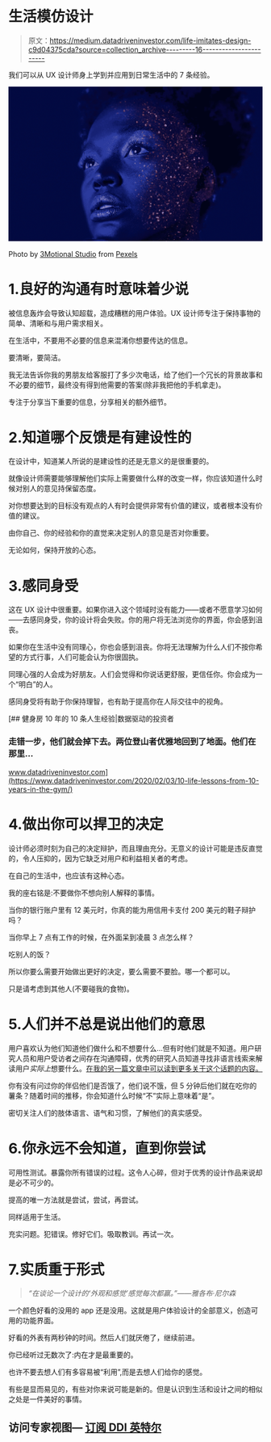 # 生活模仿设计

> 原文：<https://medium.datadriveninvestor.com/life-imitates-design-c9d04375cda?source=collection_archive---------16----------------------->

我们可以从 UX 设计师身上学到并应用到日常生活中的 7 条经验。

![](img/ca09550ac10b4123e559ac26d2b0ab25.png)

Photo by [3Motional Studio](https://www.pexels.com/@3motional-studio-407102?utm_content=attributionCopyText&utm_medium=referral&utm_source=pexels) from [Pexels](https://www.pexels.com/photo/fashion-photography-of-woman-hands-on-chin-with-glitter-makeup-1081685/?utm_content=attributionCopyText&utm_medium=referral&utm_source=pexels)

# 1.良好的沟通有时意味着少说

被信息轰炸会导致认知超载，造成糟糕的用户体验。UX 设计师专注于保持事物的简单、清晰和与用户需求相关。

在生活中，不要用不必要的信息来混淆你想要传达的信息。

要清晰，要简洁。

我无法告诉你我的男朋友给客服打了多少次电话，给了他们一个冗长的背景故事和不必要的细节，最终没有得到他需要的答案(除非我把他的手机拿走)。

专注于分享当下重要的信息，分享相关的额外细节。

# 2.知道哪个反馈是有建设性的

在设计中，知道某人所说的是建设性的还是无意义的是很重要的。

就像设计师需要能够理解他们实际上需要做什么样的改变一样，你应该知道什么时候对别人的意见持保留态度。

对你想要达到的目标没有观点的人有时会提供非常有价值的建议，或者根本没有价值的建议。

由你自己、你的经验和你的直觉来决定别人的意见是否对你重要。

无论如何，保持开放的心态。

# 3.感同身受

这在 UX 设计中很重要。如果你进入这个领域时没有能力——或者不愿意学习如何——去感同身受，你的设计将会失败。你的用户将无法浏览你的界面，你会感到沮丧。

如果你在生活中没有同理心，你也会感到沮丧。你将无法理解为什么人们不按你希望的方式行事，人们可能会认为你很固执。

同理心强的人会成为好朋友。人们会觉得和你说话更舒服，更信任你。你会成为一个“明白”的人。

感同身受将有助于你保持理智，也有助于提高你在人际交往中的视角。

[](https://www.datadriveninvestor.com/2020/02/03/10-life-lessons-from-10-years-in-the-gym/) [## 健身房 10 年的 10 条人生经验|数据驱动的投资者

### 走错一步，他们就会掉下去。两位登山者优雅地回到了地面。他们在那里…

www.datadriveninvestor.com](https://www.datadriveninvestor.com/2020/02/03/10-life-lessons-from-10-years-in-the-gym/) 

# 4.做出你可以捍卫的决定

设计师必须时刻为自己的决定辩护，而且理由充分。无意义的设计可能是违反直觉的，令人压抑的，因为它缺乏对用户和利益相关者的考虑。

在自己的生活中，也应该有这种心态。

我的座右铭是:不要做你不想向别人解释的事情。

当你的银行账户里有 12 美元时，你真的能为用信用卡支付 200 美元的鞋子辩护吗？

当你早上 7 点有工作的时候，在外面呆到凌晨 3 点怎么样？

吃别人的饭？

所以你要么需要开始做出更好的决定，要么需要不要脸。哪一个都可以。

只是请考虑到其他人(不要碰我的食物)。

# 5.人们并不总是说出他们的意思

用户喜欢认为他们知道他们做什么和不想要什么…但有时他们就是不知道。用户研究人员和用户受访者之间存在沟通障碍，优秀的研究人员知道寻找非语言线索来解读用户*实际上*想要什么。[在我的另一篇文章中可以读到更多关于这个话题的内容。](https://uxdesign.cc/user-empowerment-in-product-design-1685269928b7)

你有没有问过你的伴侣他们是否饿了，他们说不饿，但 5 分钟后他们就在吃你的薯条？随着时间的推移，你会知道什么时候“不”实际上意味着“是”。

密切关注人们的肢体语言、语气和习惯，了解他们的真实感受。

# 6.你永远不会知道，直到你尝试

可用性测试。暴露你所有错误的过程。这令人心碎，但对于优秀的设计作品来说却是必不可少的。

提高的唯一方法就是尝试，尝试，再尝试。

同样适用于生活。

充实问题。犯错误。修好它们。吸取教训。再试一次。

# 7.实质重于形式

> *“在谈论一个设计的‘外观和感觉’*感觉*每次都赢。”——雅各布·尼尔森*

一个颜色好看的没用的 app 还是没用。这就是用户体验设计的全部意义，创造可用的功能界面。

好看的外表有两秒钟的时间。然后人们就厌倦了，继续前进。

你已经听过无数次了:内在才是最重要的。

也许不要去想人们有多容易被“利用”,而是去想人们给你的感觉。

有些是显而易见的，有些对你来说可能是新的。但是认识到生活和设计之间的相似之处是一件美好的事情。

## 访问专家视图— [订阅 DDI 英特尔](https://datadriveninvestor.com/ddi-intel)